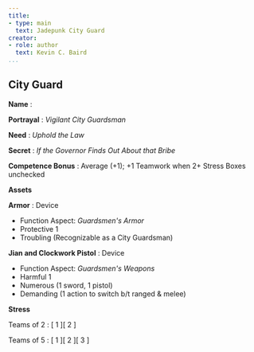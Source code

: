 ```yaml
---
title:
- type: main
  text: Jadepunk City Guard
creator:
- role: author
  text: Kevin C. Baird
...
```


## City Guard

**Name**
:

**Portrayal**
: *Vigilant City Guardsman*

**Need**
: *Uphold the Law*

**Secret**
: *If the Governor Finds Out About that Bribe*

**Competence Bonus**
: Average (+1); +1 Teamwork when 2+ Stress Boxes unchecked

**Assets**

**Armor**
: Device

- Function Aspect: *Guardsmen's Armor*
- Protective 1
- Troubling (Recognizable as a City Guardsman)

**Jian and Clockwork Pistol**
: Device

- Function Aspect: *Guardsmen's Weapons*
- Harmful 1
- Numerous (1 sword, 1 pistol)
- Demanding (1 action to switch b/t ranged & melee)

**Stress**

Teams of 2
: [ 1 ][ 2 ]

Teams of 5
: [ 1 ][ 2 ][ 3 ]
